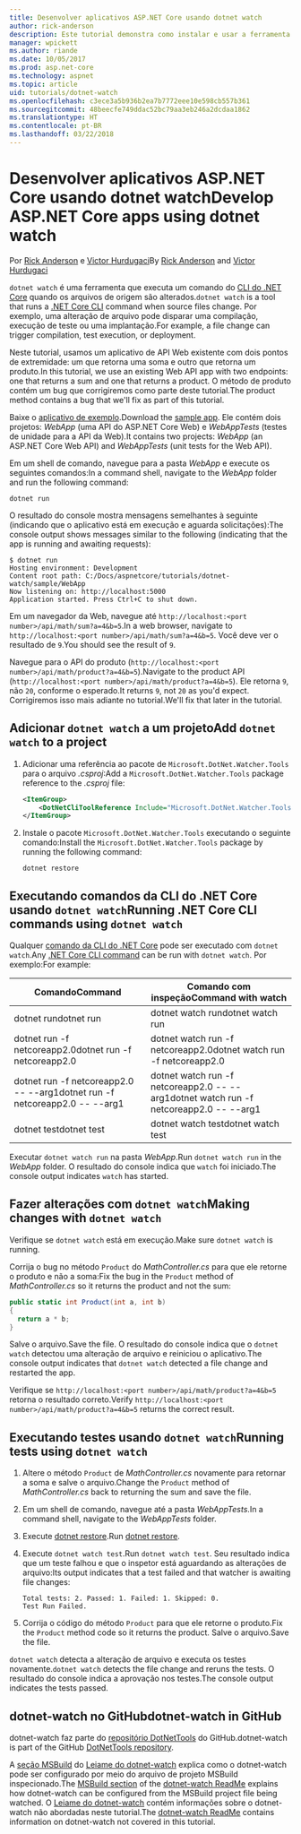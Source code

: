 ```yaml
---
title: Desenvolver aplicativos ASP.NET Core usando dotnet watch
author: rick-anderson
description: Este tutorial demonstra como instalar e usar a ferramenta de inspetor de arquivo (dotnet watch) da CLI do .NET Core em um aplicativo do ASP.NET Core.
manager: wpickett
ms.author: riande
ms.date: 10/05/2017
ms.prod: asp.net-core
ms.technology: aspnet
ms.topic: article
uid: tutorials/dotnet-watch
ms.openlocfilehash: c3ece3a5b936b2ea7b7772eee10e598cb557b361
ms.sourcegitcommit: 48beecfe749ddac52bc79aa3eb246a2dcdaa1862
ms.translationtype: HT
ms.contentlocale: pt-BR
ms.lasthandoff: 03/22/2018
---
```

# <a name="develop-aspnet-core-apps-using-dotnet-watch"></a><span data-ttu-id="582b0-103">Desenvolver aplicativos ASP.NET Core usando dotnet watch</span><span class="sxs-lookup"><span data-stu-id="582b0-103">Develop ASP.NET Core apps using dotnet watch</span></span>

<span data-ttu-id="582b0-104">Por [Rick Anderson](https://twitter.com/RickAndMSFT) e [Victor Hurdugaci](https://twitter.com/victorhurdugaci)</span><span class="sxs-lookup"><span data-stu-id="582b0-104">By [Rick Anderson](https://twitter.com/RickAndMSFT) and [Victor Hurdugaci](https://twitter.com/victorhurdugaci)</span></span>

<span data-ttu-id="582b0-105">`dotnet watch` é uma ferramenta que executa um comando do [CLI do .NET Core](/dotnet/core/tools) quando os arquivos de origem são alterados.</span><span class="sxs-lookup"><span data-stu-id="582b0-105">`dotnet watch` is a tool that runs a [.NET Core CLI](/dotnet/core/tools) command when source files change.</span></span> <span data-ttu-id="582b0-106">Por exemplo, uma alteração de arquivo pode disparar uma compilação, execução de teste ou uma implantação.</span><span class="sxs-lookup"><span data-stu-id="582b0-106">For example, a file change can trigger compilation, test execution, or deployment.</span></span>

<span data-ttu-id="582b0-107">Neste tutorial, usamos um aplicativo de API Web existente com dois pontos de extremidade: um que retorna uma soma e outro que retorna um produto.</span><span class="sxs-lookup"><span data-stu-id="582b0-107">In this tutorial, we use an existing Web API app with two endpoints: one that returns a sum and one that returns a product.</span></span> <span data-ttu-id="582b0-108">O método de produto contém um bug que corrigiremos como parte deste tutorial.</span><span class="sxs-lookup"><span data-stu-id="582b0-108">The product method contains a bug that we'll fix as part of this tutorial.</span></span>

<span data-ttu-id="582b0-109">Baixe o [aplicativo de exemplo](https://github.com/aspnet/Docs/tree/master/aspnetcore/tutorials/dotnet-watch/sample).</span><span class="sxs-lookup"><span data-stu-id="582b0-109">Download the [sample app](https://github.com/aspnet/Docs/tree/master/aspnetcore/tutorials/dotnet-watch/sample).</span></span> <span data-ttu-id="582b0-110">Ele contém dois projetos: *WebApp* (uma API do ASP.NET Core Web) e *WebAppTests* (testes de unidade para a API da Web).</span><span class="sxs-lookup"><span data-stu-id="582b0-110">It contains two projects: *WebApp* (an ASP.NET Core Web API) and *WebAppTests* (unit tests for the Web API).</span></span>

<span data-ttu-id="582b0-111">Em um shell de comando, navegue para a pasta *WebApp* e execute os seguintes comandos:</span><span class="sxs-lookup"><span data-stu-id="582b0-111">In a command shell, navigate to the *WebApp* folder and run the following command:</span></span>

```console
dotnet run
```

<span data-ttu-id="582b0-112">O resultado do console mostra mensagens semelhantes à seguinte (indicando que o aplicativo está em execução e aguarda solicitações):</span><span class="sxs-lookup"><span data-stu-id="582b0-112">The console output shows messages similar to the following (indicating that the app is running and awaiting requests):</span></span>

```console
$ dotnet run
Hosting environment: Development
Content root path: C:/Docs/aspnetcore/tutorials/dotnet-watch/sample/WebApp
Now listening on: http://localhost:5000
Application started. Press Ctrl+C to shut down.
```

<span data-ttu-id="582b0-113">Em um navegador da Web, navegue até `http://localhost:<port number>/api/math/sum?a=4&b=5`.</span><span class="sxs-lookup"><span data-stu-id="582b0-113">In a web browser, navigate to `http://localhost:<port number>/api/math/sum?a=4&b=5`.</span></span> <span data-ttu-id="582b0-114">Você deve ver o resultado de `9`.</span><span class="sxs-lookup"><span data-stu-id="582b0-114">You should see the result of `9`.</span></span>

<span data-ttu-id="582b0-115">Navegue para o API do produto (`http://localhost:<port number>/api/math/product?a=4&b=5`).</span><span class="sxs-lookup"><span data-stu-id="582b0-115">Navigate to the product API (`http://localhost:<port number>/api/math/product?a=4&b=5`).</span></span> <span data-ttu-id="582b0-116">Ele retorna `9`, não `20`, conforme o esperado.</span><span class="sxs-lookup"><span data-stu-id="582b0-116">It returns `9`, not `20` as you'd expect.</span></span> <span data-ttu-id="582b0-117">Corrigiremos isso mais adiante no tutorial.</span><span class="sxs-lookup"><span data-stu-id="582b0-117">We'll fix that later in the tutorial.</span></span>

## <a name="add-dotnet-watch-to-a-project"></a><span data-ttu-id="582b0-118">Adicionar `dotnet watch` a um projeto</span><span class="sxs-lookup"><span data-stu-id="582b0-118">Add `dotnet watch` to a project</span></span>

1. <span data-ttu-id="582b0-119">Adicionar uma referência ao pacote de `Microsoft.DotNet.Watcher.Tools` para o arquivo *.csproj*:</span><span class="sxs-lookup"><span data-stu-id="582b0-119">Add a `Microsoft.DotNet.Watcher.Tools` package reference to the *.csproj* file:</span></span>

    ```xml
    <ItemGroup>
        <DotNetCliToolReference Include="Microsoft.DotNet.Watcher.Tools" Version="2.0.0" />
    </ItemGroup> 
    ```

1. <span data-ttu-id="582b0-120">Instale o pacote `Microsoft.DotNet.Watcher.Tools` executando o seguinte comando:</span><span class="sxs-lookup"><span data-stu-id="582b0-120">Install the `Microsoft.DotNet.Watcher.Tools` package by running the following command:</span></span>
    
    ```console
    dotnet restore
    ```

## <a name="running-net-core-cli-commands-using-dotnet-watch"></a><span data-ttu-id="582b0-121">Executando comandos da CLI do .NET Core usando `dotnet watch`</span><span class="sxs-lookup"><span data-stu-id="582b0-121">Running .NET Core CLI commands using `dotnet watch`</span></span>

<span data-ttu-id="582b0-122">Qualquer [comando da CLI do .NET Core](/dotnet/core/tools#cli-commands) pode ser executado com `dotnet watch`.</span><span class="sxs-lookup"><span data-stu-id="582b0-122">Any [.NET Core CLI command](/dotnet/core/tools#cli-commands) can be run with `dotnet watch`.</span></span> <span data-ttu-id="582b0-123">Por exemplo:</span><span class="sxs-lookup"><span data-stu-id="582b0-123">For example:</span></span>

| <span data-ttu-id="582b0-124">Comando</span><span class="sxs-lookup"><span data-stu-id="582b0-124">Command</span></span> | <span data-ttu-id="582b0-125">Comando com inspeção</span><span class="sxs-lookup"><span data-stu-id="582b0-125">Command with watch</span></span> |
| ---- | ----- |
| <span data-ttu-id="582b0-126">dotnet run</span><span class="sxs-lookup"><span data-stu-id="582b0-126">dotnet run</span></span> | <span data-ttu-id="582b0-127">dotnet watch run</span><span class="sxs-lookup"><span data-stu-id="582b0-127">dotnet watch run</span></span> |
| <span data-ttu-id="582b0-128">dotnet run -f netcoreapp2.0</span><span class="sxs-lookup"><span data-stu-id="582b0-128">dotnet run -f netcoreapp2.0</span></span> | <span data-ttu-id="582b0-129">dotnet watch run -f netcoreapp2.0</span><span class="sxs-lookup"><span data-stu-id="582b0-129">dotnet watch run -f netcoreapp2.0</span></span> |
| <span data-ttu-id="582b0-130">dotnet run -f netcoreapp2.0 -- --arg1</span><span class="sxs-lookup"><span data-stu-id="582b0-130">dotnet run -f netcoreapp2.0 -- --arg1</span></span> | <span data-ttu-id="582b0-131">dotnet watch run -f netcoreapp2.0 -- --arg1</span><span class="sxs-lookup"><span data-stu-id="582b0-131">dotnet watch run -f netcoreapp2.0 -- --arg1</span></span> |
| <span data-ttu-id="582b0-132">dotnet test</span><span class="sxs-lookup"><span data-stu-id="582b0-132">dotnet test</span></span> | <span data-ttu-id="582b0-133">dotnet watch test</span><span class="sxs-lookup"><span data-stu-id="582b0-133">dotnet watch test</span></span> |

<span data-ttu-id="582b0-134">Executar `dotnet watch run` na pasta *WebApp*.</span><span class="sxs-lookup"><span data-stu-id="582b0-134">Run `dotnet watch run` in the *WebApp* folder.</span></span> <span data-ttu-id="582b0-135">O resultado do console indica que `watch` foi iniciado.</span><span class="sxs-lookup"><span data-stu-id="582b0-135">The console output indicates `watch` has started.</span></span>

## <a name="making-changes-with-dotnet-watch"></a><span data-ttu-id="582b0-136">Fazer alterações com `dotnet watch`</span><span class="sxs-lookup"><span data-stu-id="582b0-136">Making changes with `dotnet watch`</span></span>

<span data-ttu-id="582b0-137">Verifique se `dotnet watch` está em execução.</span><span class="sxs-lookup"><span data-stu-id="582b0-137">Make sure `dotnet watch` is running.</span></span>

<span data-ttu-id="582b0-138">Corrija o bug no método `Product` do *MathController.cs* para que ele retorne o produto e não a soma:</span><span class="sxs-lookup"><span data-stu-id="582b0-138">Fix the bug in the `Product` method of *MathController.cs* so it returns the product and not the sum:</span></span>

```csharp
public static int Product(int a, int b)
{
  return a * b;
} 
```

<span data-ttu-id="582b0-139">Salve o arquivo.</span><span class="sxs-lookup"><span data-stu-id="582b0-139">Save the file.</span></span> <span data-ttu-id="582b0-140">O resultado do console indica que o `dotnet watch` detectou uma alteração de arquivo e reiniciou o aplicativo.</span><span class="sxs-lookup"><span data-stu-id="582b0-140">The console output indicates that `dotnet watch` detected a file change and restarted the app.</span></span>

<span data-ttu-id="582b0-141">Verifique se `http://localhost:<port number>/api/math/product?a=4&b=5` retorna o resultado correto.</span><span class="sxs-lookup"><span data-stu-id="582b0-141">Verify `http://localhost:<port number>/api/math/product?a=4&b=5` returns the correct result.</span></span>

## <a name="running-tests-using-dotnet-watch"></a><span data-ttu-id="582b0-142">Executando testes usando `dotnet watch`</span><span class="sxs-lookup"><span data-stu-id="582b0-142">Running tests using `dotnet watch`</span></span>

1. <span data-ttu-id="582b0-143">Altere o método `Product` de *MathController.cs* novamente para retornar a soma e salve o arquivo.</span><span class="sxs-lookup"><span data-stu-id="582b0-143">Change the `Product` method of *MathController.cs* back to returning the sum and save the file.</span></span>
1. <span data-ttu-id="582b0-144">Em um shell de comando, navegue até a pasta *WebAppTests*.</span><span class="sxs-lookup"><span data-stu-id="582b0-144">In a command shell, navigate to the *WebAppTests* folder.</span></span>
1. <span data-ttu-id="582b0-145">Execute [dotnet restore](/dotnet/core/tools/dotnet-restore).</span><span class="sxs-lookup"><span data-stu-id="582b0-145">Run [dotnet restore](/dotnet/core/tools/dotnet-restore).</span></span>
1. <span data-ttu-id="582b0-146">Execute `dotnet watch test`.</span><span class="sxs-lookup"><span data-stu-id="582b0-146">Run `dotnet watch test`.</span></span> <span data-ttu-id="582b0-147">Seu resultado indica que um teste falhou e que o inspetor está aguardando as alterações de arquivo:</span><span class="sxs-lookup"><span data-stu-id="582b0-147">Its output indicates that a test failed and that watcher is awaiting file changes:</span></span>

     ```console
     Total tests: 2. Passed: 1. Failed: 1. Skipped: 0.
     Test Run Failed.
     ```

1. <span data-ttu-id="582b0-148">Corrija o código do método `Product` para que ele retorne o produto.</span><span class="sxs-lookup"><span data-stu-id="582b0-148">Fix the `Product` method code so it returns the product.</span></span> <span data-ttu-id="582b0-149">Salve o arquivo.</span><span class="sxs-lookup"><span data-stu-id="582b0-149">Save the file.</span></span>

<span data-ttu-id="582b0-150">`dotnet watch` detecta a alteração de arquivo e executa os testes novamente.</span><span class="sxs-lookup"><span data-stu-id="582b0-150">`dotnet watch` detects the file change and reruns the tests.</span></span> <span data-ttu-id="582b0-151">O resultado do console indica a aprovação nos testes.</span><span class="sxs-lookup"><span data-stu-id="582b0-151">The console output indicates the tests passed.</span></span>

## <a name="dotnet-watch-in-github"></a><span data-ttu-id="582b0-152">dotnet-watch no GitHub</span><span class="sxs-lookup"><span data-stu-id="582b0-152">dotnet-watch in GitHub</span></span>

<span data-ttu-id="582b0-153">dotnet-watch faz parte do [repositório DotNetTools](https://github.com/aspnet/DotNetTools/tree/dev/src/dotnet-watch) do GitHub.</span><span class="sxs-lookup"><span data-stu-id="582b0-153">dotnet-watch is part of the GitHub [DotNetTools repository](https://github.com/aspnet/DotNetTools/tree/dev/src/dotnet-watch).</span></span>

<span data-ttu-id="582b0-154">A [seção MSBuild](https://github.com/aspnet/DotNetTools/tree/dev/src/dotnet-watch#msbuild) do [Leiame do dotnet-watch](https://github.com/aspnet/DotNetTools/blob/dev/src/dotnet-watch/README.md) explica como o dotnet-watch pode ser configurado por meio do arquivo de projeto MSBuild inspecionado.</span><span class="sxs-lookup"><span data-stu-id="582b0-154">The [MSBuild section](https://github.com/aspnet/DotNetTools/tree/dev/src/dotnet-watch#msbuild) of the [dotnet-watch ReadMe](https://github.com/aspnet/DotNetTools/blob/dev/src/dotnet-watch/README.md) explains how dotnet-watch can be configured from the MSBuild project file being watched.</span></span> <span data-ttu-id="582b0-155">O [Leiame do dotnet-watch](https://github.com/aspnet/DotNetTools/blob/dev/src/dotnet-watch/README.md) contém informações sobre o dotnet-watch não abordadas neste tutorial.</span><span class="sxs-lookup"><span data-stu-id="582b0-155">The [dotnet-watch ReadMe](https://github.com/aspnet/DotNetTools/blob/dev/src/dotnet-watch/README.md) contains information on dotnet-watch not covered in this tutorial.</span></span>
